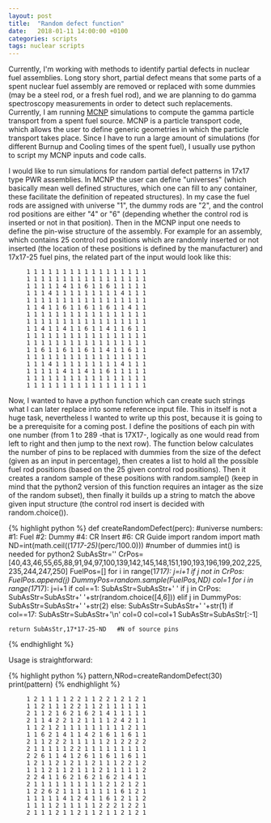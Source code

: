 ```yaml
---
layout: post
title:  "Random defect function"
date:   2018-01-11 14:00:00 +0100
categories: scripts
tags: nuclear scripts
---
```


Currently, I'm working with methods to identify partial defects in nuclear fuel assemblies. Long story short, partial defect means that some parts of a spent nuclear fuel assembly are removed or replaced with some dummies (may be a steel rod, or a fresh fuel rod), and we are planning to do gamma spectroscopy measurements in order to detect such replacements. Currently, I am running [MCNP](https://mcnp.lanl.gov/) simulations to compute the gamma particle transport from a spent fuel source. MCNP is a particle transport code, which allows the user to define generic geometries in which the particle transport takes place. Since I have to run a large amount of simulations (for different Burnup and Cooling times of the spent fuel), I usually use python to script my MCNP inputs and code calls.

I would like to run simulations for random partial defect patterns in 17x17 type PWR assemblies. In MCNP the user can define "universes" (which basically mean well defined structures, which one can fill to any container, these facilitate the definition of repeated structures). In my case the fuel rods are assigned with universe "1", the dummy rods are "2", and the control rod positions are either "4" or "6" (depending whether the control rod is inserted or not in that position). Then in the MCNP input one needs to define the pin-wise structure of the assembly. For example for an assembly, which contains 25 control rod positions which are randomly inserted or not inserted (the location of these positions is defined by the manufacturer) and 17x17-25 fuel pins, the related part of the input would look like this:

         1 1 1 1 1 1 1 1 1 1 1 1 1 1 1 1 1
         1 1 1 1 1 1 1 1 1 1 1 1 1 1 1 1 1
         1 1 1 1 1 4 1 1 6 1 1 6 1 1 1 1 1
         1 1 1 4 1 1 1 1 1 1 1 1 1 4 1 1 1
         1 1 1 1 1 1 1 1 1 1 1 1 1 1 1 1 1
         1 1 4 1 1 6 1 1 6 1 1 6 1 1 4 1 1
         1 1 1 1 1 1 1 1 1 1 1 1 1 1 1 1 1
         1 1 1 1 1 1 1 1 1 1 1 1 1 1 1 1 1
         1 1 4 1 1 4 1 1 6 1 1 4 1 1 6 1 1
         1 1 1 1 1 1 1 1 1 1 1 1 1 1 1 1 1
         1 1 1 1 1 1 1 1 1 1 1 1 1 1 1 1 1
         1 1 6 1 1 6 1 1 6 1 1 4 1 1 6 1 1
         1 1 1 1 1 1 1 1 1 1 1 1 1 1 1 1 1
         1 1 1 4 1 1 1 1 1 1 1 1 1 4 1 1 1
         1 1 1 1 1 4 1 1 4 1 1 6 1 1 1 1 1
         1 1 1 1 1 1 1 1 1 1 1 1 1 1 1 1 1
         1 1 1 1 1 1 1 1 1 1 1 1 1 1 1 1 1

Now, I wanted to have a python function which can create such strings what I can later replace into some reference input file. This in itself is not a huge task, nevertheless I wanted to write up this post, because it is going to be a prerequisite for a coming post. I define the positions of each pin with one number (from 1 to 289 -that is 17X17-, logically as one would read from left to right and then jump to the next row). The function below calculates the number of pins to be replaced with dummies from the size of the defect (given as an input in percentage), then creates a list to hold all the possible fuel rod positions (based on the 25 given control rod positions). Then it creates a random sample of these positions with random.sample() (keep in mind that the python2 version of this function requires an intager as the size of the random subset), then finally it builds up a string to match the above given input structure (the control rod insert is decided with random.choice()).

{% highlight python %}
def createRandomDefect(perc):
    #universe numbers:
    #1: Fuel
    #2: Dummy
    #4: CR Insert
    #6: CR Guide
    import random
    import math
    ND=int(math.ceil((17*17-25)*(perc/100.0))) #number of dummies int() is needed for python2
    SubAsStr=''
    CrPos=[40,43,46,55,65,88,91,94,97,100,139,142,145,148,151,190,193,196,199,202,225,235,244,247,250]
    FuelPos=[]
    for i in range(17*17):
        j=i+1
        if j not in CrPos:        
            FuelPos.append(j)
    DummyPos=random.sample(FuelPos,ND)
    col=1
    for i in range(17*17):
        j=i+1
        if col==1:
            SubAsStr=SubAsStr+'        '
        if j in CrPos:
            SubAsStr=SubAsStr+' '+str(random.choice([4,6]))
        elif j in DummyPos:
            SubAsStr=SubAsStr+' '+str(2)
        else:
            SubAsStr=SubAsStr+' '+str(1)
        if col==17:
            SubAsStr=SubAsStr+'\n'
            col=0
        col=col+1
    SubAsStr=SubAsStr[:-1]
        
    return SubAsStr,17*17-25-ND   #N of source pins
{% endhighlight %}


Usage is straightforward:

{% highlight python %}
pattern,NRod=createRandomDefect(30)
print(pattern)
{% endhighlight %}

         1 2 1 1 1 1 2 2 1 1 2 2 1 2 1 2 1
         1 1 2 1 1 1 2 2 1 1 2 1 1 1 1 1 1
         2 1 1 2 1 6 2 1 6 2 1 4 1 1 1 1 1
         2 1 1 4 2 2 1 2 1 1 1 1 2 4 2 1 1
         1 1 2 1 2 1 1 1 1 1 1 1 1 1 2 1 1
         1 1 6 2 1 4 1 1 4 2 1 6 1 1 6 1 1
         2 1 1 2 2 2 1 1 1 1 1 2 1 2 2 2 2
         2 1 1 1 1 1 2 2 1 1 1 1 1 1 1 1 1
         2 2 6 1 1 4 1 2 6 1 1 6 1 1 6 1 1
         1 2 1 1 2 1 2 1 1 2 1 1 1 2 2 1 2
         1 1 1 2 1 1 2 1 1 1 2 1 1 1 1 1 2
         2 2 4 1 1 6 2 1 6 2 1 6 2 1 4 1 1
         2 1 1 1 1 1 1 1 1 1 1 2 1 2 1 2 1
         1 2 2 6 2 1 1 1 1 1 1 1 1 6 1 2 1
         1 1 1 1 1 4 1 2 4 1 1 6 1 2 1 1 2
         1 1 1 1 2 1 1 1 1 1 2 2 2 1 2 2 1
         2 1 1 1 2 1 1 2 1 1 2 1 1 2 1 2 1
